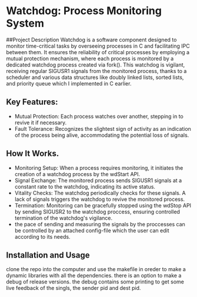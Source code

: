 # Watchdog: Process Monitoring System
##Project Description
Watchdog is a software component designed to monitor time-critical tasks by overseeing processes in C and facilitating IPC between them. It ensures the reliability of critical processes by employing a mutual protection mechanism, where each process is monitored by a dedicated watchdog process created via fork(). This watchdog is vigilant, receiving regular SIGUSR1 signals from the monitored process, thanks to a scheduler and various data structures like doubly linked lists, sorted lists, and priority queue which I implemented in C earlier.

## Key Features:

* Mutual Protection: Each process watches over another, stepping in to revive it if necessary.
* Fault Tolerance: Recognizes the slightest sign of activity as an indication of the process being alive, accommodating the potential loss of signals.
## How It Works.

* Monitoring Setup: When a process requires monitoring, it initiates the creation of a watchdog process by the wdStart API.
* Signal Exchange: The monitored process sends SIGUSR1 signals at a constant rate to the watchdog, indicating its active status.
* Vitality Checks: The watchdog periodically checks for these signals. A lack of signals triggers the watchdog to revive the monitored process.
* Termination: Monitoring can be gracefully stopped using the wdStop API by sending SIGUSR2 to the watchdog proccess, ensuring controlled termination of the watchdog's vigilance.
* the pace of sending and measuring the signals by the proccesses can be controlled by an attached config-file which the user can edit according to its needs. 
## Installation and Usage
clone the repo into the computer and use the makefile in oreder to make a dynamic libraries with all the dependencies. there is an option to make a debug of release versions. the debug contains some printing to get some live feedback of the singls, the sender pid and dest pid.



